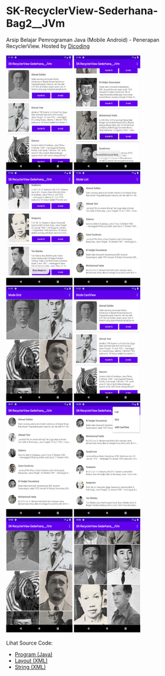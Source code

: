# SK-RecyclerView-Sederhana-Bag2__JVm
Arsip Belajar Pemrograman Java (Mobile Android) - Penerapan RecyclerView. Hosted by <a href="https://www.dicoding.com">Dicoding</a><br><br>
<img src="https://github.com/RizkyKhapidsyah/SK-RecyclerView-Sederhana-Bag2__JVm/blob/master/app/result/Screenshot_1647015323.png" height=310px width=180px>
<img src="https://github.com/RizkyKhapidsyah/SK-RecyclerView-Sederhana-Bag2__JVm/blob/master/app/result/Screenshot_1647015363.png" height=310px width=180px>
<img src="https://github.com/RizkyKhapidsyah/SK-RecyclerView-Sederhana-Bag2__JVm/blob/master/app/result/Screenshot_1647015376.png" height=310px width=180px>
<img src="https://github.com/RizkyKhapidsyah/SK-RecyclerView-Sederhana-Bag2__JVm/blob/master/app/result/Screenshot_1647016016.png" height=310px width=180px>
<img src="https://github.com/RizkyKhapidsyah/SK-RecyclerView-Sederhana-Bag2__JVm/blob/master/app/result/Screenshot_1647016024.png" height=310px width=180px>
<img src="https://github.com/RizkyKhapidsyah/SK-RecyclerView-Sederhana-Bag2__JVm/blob/master/app/result/Screenshot_1647016030.png" height=310px width=180px>
<img src="https://github.com/RizkyKhapidsyah/SK-RecyclerView-Sederhana-Bag2__JVm/blob/master/app/result/Screenshot_20220311_221105.png" height=310px width=180px>
<img src="https://github.com/RizkyKhapidsyah/SK-RecyclerView-Sederhana-Bag2__JVm/blob/master/app/result/Screenshot_20220311_222853.png" height=310px width=180px>
<img src="https://github.com/RizkyKhapidsyah/SK-RecyclerView-Sederhana-Bag2__JVm/blob/master/app/result/Screenshot_20220311_225018.png" height=310px width=180px>
<img src="https://github.com/RizkyKhapidsyah/SK-RecyclerView-Sederhana-Bag2__JVm/blob/master/app/result/Screenshot_20220311_225039.png" height=310px width=180px><br><br>
Lihat Source Code:<br>
- <a href="https://github.com/RizkyKhapidsyah/SK-RecyclerView-Sederhana-Bag2__JVm/tree/master/app/src/main/java/com/rk/sk_recyclerview_sederhana__jvm">Program (Java)</a><br>
- <a href="https://github.com/RizkyKhapidsyah/SK-RecyclerView-Sederhana-Bag2__JVm/tree/master/app/src/main/res/layout">Layout (XML)</a><br>
- <a href="https://github.com/RizkyKhapidsyah/SK-RecyclerView-Sederhana-Bag2__JVm/blob/master/app/src/main/res/values/strings.xml">String (XML)</a>
